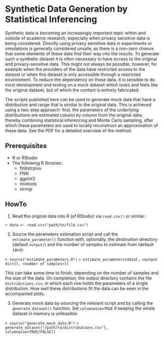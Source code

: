 # Synthetic Data Generation by Statistical Inferencing 

Synthetic data is becoming an increasingly important topic within and outside of academic research, especially when privacy sensitive data is being considered. Directly using privacy sensitive data in experiments or simulations is generally considered unsafe, as there is a non-zero chance that some elements of these data find their way into the results. To generate such a synthetic dataset it is often necessary to have access to the original and privacy-sensitive data. This might not always be possible, however, for example when the providers of the data have restricted access to the dataset or when this dataset is only accessible through a restricted environment. To reduce the dependency on these data, it is sensible to do most development and testing on a mock dataset which looks and feels like the original dataset, but of which the content is entirely fabricated.

The scripts published here can be used to generate mock data that have a distribution and range that is similar to the original data. This is achieved using a two-step approach: first, the parameters of the underlying distributions are estimated column by column from the original data, thereby combining statistical inferencing and Monte Carlo sampling, after which these parameters are used to locally reconstruct an approximation of these data. See the PDF for a detailed overview of the method.

## Prerequisites

- R or RStudio
- The following R libraries:
	- fitdistrplus
	- FNN
	- ggplot2
	- mixtools
	- stringi

## HowTo

1) Read the original data into R (of RStudio) via `read.csv()` or similar:

`> data <- read.csv("path/to/file.csv")`

2) Source the parameters estimation script and call the `estimate_parameter()` function with, optionally, the destination directory (default `output/`) and the number of samples to estimate from (default `10e4`):

`> source("estimate_parameters.R")`
`> estimate_parameters(data[, <output dir>][, <number of samples>])`

This can take some time to finish, depending on the number of samples and the size of the data. On completion, the output directory contains the file `distributions.csv`, in which each row holds the parameters of a single distribution. How well these distributions fit the data can be seen in the accompanied plots.

3) Generate mock data by sourcing the relevant script and by calling the `generate_dataset()` function. Set `columnwise=TRUE` if keeping the whole dataset in memory is unfeasible:

`> source("generate_mock_data.R")`
`> generate_dataset("/path/to/distributions.csv"[, columnwise=TRUE/FALSE])`

